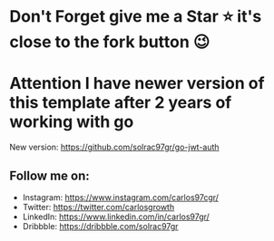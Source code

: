 # Don't Forget give me a Star ⭐️ it's close to the fork button 😉
# Attention I have newer version of this template after 2 years of working with go
New version: https://github.com/solrac97gr/go-jwt-auth
## Follow me on:
- Instagram: https://www.instagram.com/carlos97cgr/
- Twitter: https://twitter.com/carlosgrowth
- LinkedIn: https://www.linkedin.com/in/carlos97gr/
- Dribbble: https://dribbble.com/solrac97gr
